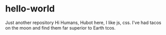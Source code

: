 # hello-world
Just another repository
Hi Humans,
Hubot here, I like js, css. I've had tacos on the moon and find them far superior to Earth tcos.
